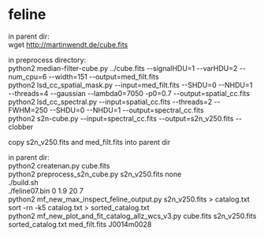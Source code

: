 # feline
in parent dir:<br>
wget http://martinwendt.de/cube.fits

in preprocess directory:<br>
python2 median-filter-cube.py ../cube.fits --signalHDU=1 --varHDU=2 --num_cpu=6 --width=151 --output=med_filt.fits<br>
python2 lsd_cc_spatial_mask.py --input=med_filt.fits --SHDU=0 --NHDU=1 --threads=4 --gaussian --lambda0=7050 -p0=0.7 --output=spatial_cc.fits<br>
python2 lsd_cc_spectral.py --input=spatial_cc.fits --threads=2 --FWHM=250 --SHDU=0 --NHDU=1 --output=spectral_cc.fits<br>
python2 s2n-cube.py --input=spectral_cc.fits --output=s2n_v250.fits --clobber<br>

copy s2n_v250.fits and med_filt.fits into parent dir<br>

in parent dir:<br>
python2 createnan.py cube.fits<br>
python2 preprocess_s2n_cube.py s2n_v250.fits none<br>
./build.sh<br>
./feline07.bin 0 1.9 20 7<br>
python2 mf_new_max_inspect_feline_output.py s2n_v250.fits > catalog.txt<br>
sort -rn -k5 catalog.txt > sorted_catalog.txt<br>
python2 mf_new_plot_and_fit_catalog_allz_wcs_v3.py cube.fits s2n_v250.fits sorted_catalog.txt med_filt.fits J0014m0028<br>

